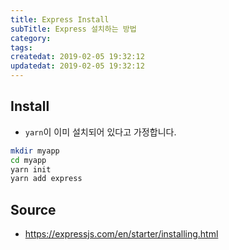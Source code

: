 ```yaml
---
title: Express Install
subTitle: Express 설치하는 방법
category: 
tags: 
createdat: 2019-02-05 19:32:12
updatedat: 2019-02-05 19:32:12
---
```


## Install

* `yarn`이 이미 설치되어 있다고 가정합니다.

```bash
mkdir myapp
cd myapp
yarn init
yarn add express
```

## Source
* https://expressjs.com/en/starter/installing.html
